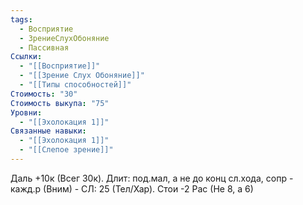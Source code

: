 ```yaml
---
tags:
  - Восприятие
  - ЗрениеСлухОбоняние
  - Пассивная
Ссылки:
  - "[[Восприятие]]"
  - "[[Зрение Слух Обоняние]]"
  - "[[Типы способностей]]"
Стоимость: "30"
Стоимость выкупа: "75"
Уровни:
  - "[[Эхолокация 1]]"
Связанные навыки:
  - "[[Эхолокация 1]]"
  - "[[Слепое зрение]]"
---
```

Даль +10к (Всег 30к). Длит: под.мал, а не до конц сл.хода, сопр - кажд.р (Вним) - СЛ: 25 (Тел/Хар). Стои -2 Рас (Не 8, а 6)